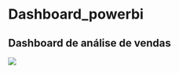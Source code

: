 # Dashboard_powerbi
## Dashboard de análise de vendas
<img align="center" src="https://github.com/renildobsantos/Power-Bi/blob/main/imagem.PNG"/>
